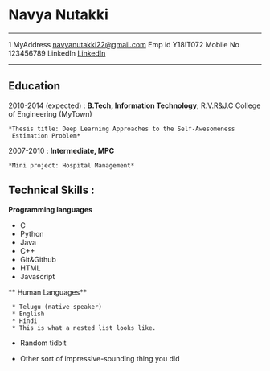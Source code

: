 Navya Nutakki
============

-------------------     ----------------------------
1 MyAddress                        navyanutakki22@gmail.com
Emp id                             Y18IT072
Mobile No                          123456789
LinkedIn                           [LinkedIn](https://in.linkedin.com/)
-------------------     ----------------------------

Education
---------

2010-2014 (expected)
:   **B.Tech, Information Technology**; R.V.R&J.C College of Engineering (MyTown)

    *Thesis title: Deep Learning Approaches to the Self-Awesomeness
     Estimation Problem*

2007-2010
:   **Intermediate, MPC**
    

    *Mini project: Hospital Management*


Technical Skills :
--------------------

**Programming languages**
* C
* Python
* Java
* C++
* Git&Github
* HTML
* Javascript

** Human Languages**

     * Telugu (native speaker)
     * English
     * Hindi
     * This is what a nested list looks like.

* Random tidbit

* Other sort of impressive-sounding thing you did
